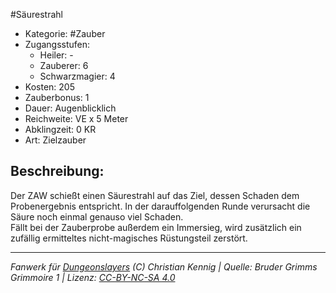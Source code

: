 #Säurestrahl  
- Kategorie: #Zauber  
- Zugangsstufen:  
  - Heiler: -  
  - Zauberer: 6  
  - Schwarzmagier: 4  
- Kosten: 205  
- Zauberbonus: 1  
- Dauer: Augenblicklich  
- Reichweite: VE x 5 Meter  
- Abklingzeit: 0 KR  
- Art: Zielzauber     

## Beschreibung:
Der ZAW schießt einen Säurestrahl auf das Ziel, dessen Schaden dem Probenergebnis entspricht. In der darauffolgenden Runde verursacht die Säure noch einmal genauso viel Schaden.<br>Fällt bei der Zauberprobe außerdem ein Immersieg, wird zusätzlich ein zufällig ermitteltes nicht-magisches Rüstungsteil zerstört.


___
*Fanwerk für [Dungeonslayers](https://www.dungeonslayers.net/) (C) Christian Kennig | Quelle: Bruder Grimms Grimmoire 1 | Lizenz: [CC-BY-NC-SA 4.0](https://creativecommons.org/licenses/by-nc-sa/4.0/deed.de)*